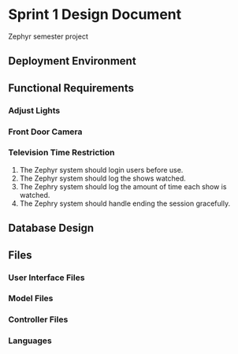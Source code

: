 # Sprint 1 Design Document
Zephyr semester project

## Deployment Environment 

## Functional Requirements

### Adjust Lights

### Front Door Camera

### Television Time Restriction
1. The Zephyr system should login users before use.
2. The Zephyr system should log the shows watched.
3. The Zephry system should log the amount of time each show is watched.
4. The Zephry system should handle ending the session gracefully.

## Database Design

## Files

### User Interface Files

### Model Files

### Controller Files

### Languages
